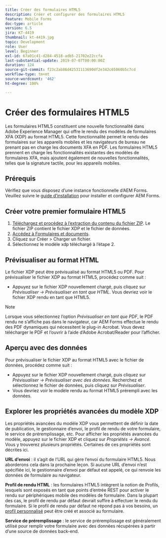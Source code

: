 ```yaml
---
title: Créer des formulaires HTML5
description: Créer et configurer des formulaires HTML5
feature: Mobile Forms
doc-type: article
version: 6.5
jira: KT-4419
thumbnail: kt-4419.jpg
topic: Development
role: User
level: Beginner
exl-id: 67a01c41-d284-4518-adb5-21702e22ccfa
last-substantial-update: 2019-07-07T00:00:00Z
duration: 124
source-git-commit: f23c2ab86d42531113690df2e342c65060b5c7cd
workflow-type: tm+mt
source-wordcount: '462'
ht-degree: 100%

---
```


# Créer des formulaires HTML5

Les formulaires HTML5 constituent une nouvelle fonctionnalité dans Adobe Experience Manager qui offre le rendu des modèles de formulaires XFA (XDP) au format HTML5. Cette fonctionnalité permet le rendu des formulaires sur les appareils mobiles et les navigateurs de bureau ne prenant pas en charge les documents XFA en PDF. Les formulaires HTML5 prennent en charge les fonctionnalités existantes des modèles de formulaires XFA, mais ajoutent également de nouvelles fonctionnalités, telles que la signature tactile, pour les appareils mobiles.

## Prérequis

Vérifiez que vous disposez d’une instance fonctionnelle d’AEM Forms. Veuillez suivre le [guide d’installation](https://experienceleague.adobe.com/docs/experience-manager-65/forms/install-aem-forms/osgi-installation/installing-configuring-aem-forms-osgi.html?lang=fr) pour installer et configurer AEM Forms.

## Créer votre premier formulaire HTML5

1. [Téléchargez et procédez à l’extraction du contenu du fichier ZIP](assets/assets.zip). Le fichier ZIP contient le fichier XDP et le fichier de données.
2. [Accédez à Formulaires et documents](http://localhost:4502/aem/forms.html/content/dam/formsanddocuments).
3. Cliquez sur Créer > Charger un fichier.
4. Sélectionnez le modèle xdp téléchargé à l’étape 2.

## Prévisualiser au format HTML

Le fichier XDP peut être prévisualisé au format HTML5 ou PDF. Pour prévisualiser le fichier XDP au format HTML5, procédez comme suit :

* Appuyez sur le fichier XDP nouvellement chargé, puis cliquez sur _Prévisualiser -> Prévisualiser en tant que HTML_. Vous devriez voir le fichier XDP rendu en tant que HTML5.

>[!NOTE]
>Lorsque vous sélectionnez l’option _Prévisualiser en tant que PDF_, le PDF rendu ne s’affiche pas dans le navigateur, car AEM Forms effectue le rendu des PDF dynamiques qui nécessitent le plug-in Acrobat. Vous devez télécharger le PDF et l’ouvrir à l’aide d’Adobe Acrobat/Reader pour l’afficher.


## Aperçu avec des données

Pour prévisualiser le fichier XDP au format HTML5 avec le fichier de données, procédez comme suit :

* Appuyez sur le fichier XDP nouvellement chargé, puis cliquez sur _Prévisualiser -> Prévisualiser avec des données_. Recherchez et sélectionnez le fichier de données, puis cliquez sur _Prévisualiser_.
* Vous devriez voir le modèle rendu au format HTML5 prérempli avec les données.

## Explorer les propriétés avancées du modèle XDP

Les propriétés avancées du modèle XDP vous permettent de définir la date de publication, le gestionnaire d’envoi, le profil de rendu de votre formulaire, le service de préremplissage, etc. Pour afficher les propriétés avancées du modèle, appuyez sur le fichier XDP et cliquez sur _Propriétés -> Avancé_. Vous y trouverez plusieurs propriétés. Certaines de ces propriétés sont décrites ici.

**URL d’envoi** : il s’agit de l’URL qui gère l’envoi du formulaire HTML5. Nous aborderons cela dans la prochaine leçon. Si aucune URL d’envoi n’est spécifiée ici, le gestionnaire d’envoi par défaut est appelé, ce qui renvoie les données de formulaire au navigateur.

**Profil de rendu HTML** : les formulaires HTML5 intègrent la notion de Profils, lesquels sont exposés en tant que points d’entrée REST pour activer le rendu sur périphériques mobile des modèles de formulaire. Dans la plupart des cas, le profil de rendu par défaut devrait suffire à effectuer le rendu du formulaire. Si le profil de rendu par défaut ne répond pas à vos besoins, un [profil personnalisé](https://experienceleague.adobe.com/docs/experience-manager-65/forms/html5-forms/custom-profile.html?lang=fr) peut être créé et associé au formulaire.

**Service de préremplissage** : le service de préremplissage est généralement utilisé pour remplir votre formulaire avec des données récupérées à partir d’une source de données back-end.

